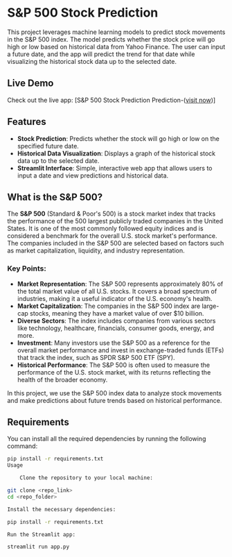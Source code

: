 # S&P 500 Stock Prediction

This project leverages machine learning models to predict stock movements in the S&P 500 index. The model predicts whether the stock price will go high or low based on historical data from Yahoo Finance. The user can input a future date, and the app will predict the trend for that date while visualizing the historical stock data up to the selected date.
## Live Demo
Check out the live app: [S&P 500 Stock Prediction Prediction-([visit now](https://s-and-p-500-stock-prediction-yuzc8hmysx3pfz9nr25z7y.streamlit.app/))]
## Features
- **Stock Prediction**: Predicts whether the stock will go high or low on the specified future date.
- **Historical Data Visualization**: Displays a graph of the historical stock data up to the selected date.
- **Streamlit Interface**: Simple, interactive web app that allows users to input a date and view predictions and historical data.
## What is the S&P 500?

The **S&P 500** (Standard & Poor's 500) is a stock market index that tracks the performance of the 500 largest publicly traded companies in the United States. It is one of the most commonly followed equity indices and is considered a benchmark for the overall U.S. stock market's performance. The companies included in the S&P 500 are selected based on factors such as market capitalization, liquidity, and industry representation.

### Key Points:
- **Market Representation**: The S&P 500 represents approximately 80% of the total market value of all U.S. stocks. It covers a broad spectrum of industries, making it a useful indicator of the U.S. economy's health.
- **Market Capitalization**: The companies in the S&P 500 index are large-cap stocks, meaning they have a market value of over $10 billion.
- **Diverse Sectors**: The index includes companies from various sectors like technology, healthcare, financials, consumer goods, energy, and more.
- **Investment**: Many investors use the S&P 500 as a reference for the overall market performance and invest in exchange-traded funds (ETFs) that track the index, such as SPDR S&P 500 ETF (SPY).
- **Historical Performance**: The S&P 500 is often used to measure the performance of the U.S. stock market, with its returns reflecting the health of the broader economy.

In this project, we use the S&P 500 index data to analyze stock movements and make predictions about future trends based on historical performance.

## Requirements

You can install all the required dependencies by running the following command:

```bash
pip install -r requirements.txt
Usage

    Clone the repository to your local machine:

git clone <repo_link>
cd <repo_folder>

Install the necessary dependencies:

pip install -r requirements.txt

Run the Streamlit app:

streamlit run app.py
